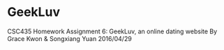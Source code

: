 # GeekLuv
CSC435 Homework Assignment 6: GeekLuv, an online dating website
By Grace Kwon & Songxiang Yuan
2016/04/29
